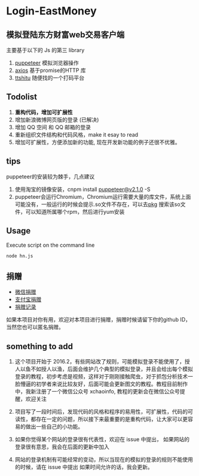 # Login-EastMoney


## 模拟登陆东方财富web交易客户端

主要基于以下的 Js 的第三 library 

1. [puppeteer](https://www.npmjs.com/package/puppeteer) 模拟浏览器操作
2. [axios](https://www.npmjs.com/package/axios) 基于promise的HTTP 库
3. [ttshitu](http://www.ttshitu.com/test.html) 随便找的一个打码平台

## Todolist
1. **重构代码，增加可扩展性**
1. 增加新浪微博网页版的登录 (已解决)
1. 增加 QQ 空间 和 QQ 邮箱的登录
1. 重新组织文件结构和代码风格，make it esay to read
1. 增加可扩展性，方便添加新的功能, 现在开发新功能的例子还很不优雅。

## tips 

puppeteer的安装较为棘手，几点建议

1. 使用淘宝的镜像安装，cnpm install puppeteer@v2.1.0 -S 
1. puppeteer会运行Chromium，Chromium运行需要大量的库文件，系统上面可能没有，一般运行的时候会提示.so文件不存在，可以去[pkg](https://centos.pkgs.org/) 搜索该so文件，可以知道所属哪个rpm，然后进行yum安装

## Usage
Execute script on the command line

```bash
node hn.js
```

## 捐赠

 - [微信捐赠](http://7xti71.com1.z0.glb.clouddn.com/wechat_pay.png)
 - [支付宝捐赠](http://7xti71.com1.z0.glb.clouddn.com/alipay-xchaoinfo.jpg)
 - [捐赠记录](https://github.com/xchaoinfo/fuck-login/wiki/donation)

如果本项目对你有用，欢迎对本项目进行捐赠，捐赠时候请留下你的github ID，当然您也可以匿名捐赠。



## something to add

1. 这个项目开始于 2016.2，有些网站改了规则，可能模拟登录不能使用了，授人以鱼不如授人以渔，后面会维护几个典型的模拟登录，并且会给出每个模拟登录的教程，初步考虑是视频，这样对于刚刚接触爬虫，对于抓包分析技术一脸懵逼的初学者来说比较友好，后面可能会更新图文的教程。教程目前制作中，我新注册了一个微信公众号 xchaoinfo, 教程的更新会在微信公众号提醒，欢迎关注


1. 项目写了一段时间后，发现代码的风格和程序的易用性，可扩展性，代码的可读性，都存在一定的问题，所以接下来最重要的是重构代码，让大家可以更容易的做出一些自己的小功能。
1. 如果你觉得某个网站的登录很有代表性，欢迎在 issue 中提出，
如果网站的登录很有意思，我会在后面的更新中加入
1. 网站的登录机制有可能经常的变动，所以当现在的模拟的登录的规则不能使用的时候，请在 issue 中提出
如果时间允许的话，我会更新。




